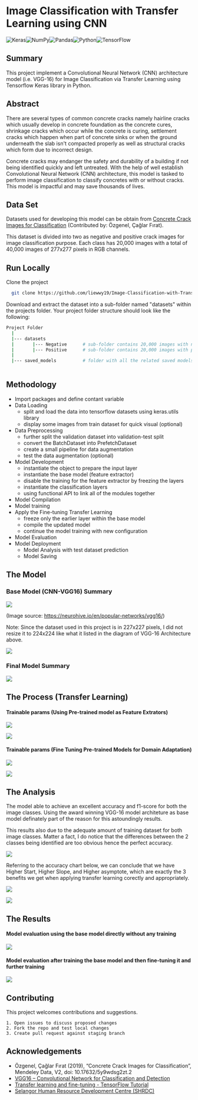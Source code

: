 
# Image Classification with Transfer Learning using CNN


![Keras](https://img.shields.io/badge/Keras-%23D00000.svg?style=for-the-badge&logo=Keras&logoColor=white)![NumPy](https://img.shields.io/badge/numpy-%23013243.svg?style=for-the-badge&logo=numpy&logoColor=white)![Pandas](https://img.shields.io/badge/pandas-%23150458.svg?style=for-the-badge&logo=pandas&logoColor=white)![Python](https://img.shields.io/badge/python-3670A0?style=for-the-badge&logo=python&logoColor=ffdd54)![TensorFlow](https://img.shields.io/badge/TensorFlow-%23FF6F00.svg?style=for-the-badge&logo=TensorFlow&logoColor=white)



## Summary
This project implement a Convolutional Neural Network (CNN) architecture model (i.e. VGG-16) for Image Classification via Transfer Learning using Tensorflow Keras library in Python.
## Abstract
There are several types of common concrete cracks namely hairline cracks which
usually develop in concrete foundation as the concrete cures, shrinkage cracks which
occur while the concrete is curing, settlement cracks which happen when part of
concrete sinks or when the ground underneath the slab isn't compacted properly as
well as structural cracks which form due to incorrect design.

Concrete cracks may endanger the safety and durability of a building if not being
identified quickly and left untreated. With the help of well establish Convolutional Neural Network (CNN) architecture, this model is tasked to
perform image classification to classify concretes with or without cracks. This model is impactful and may save thousands of lives.
## Data Set
Datasets used for developing this model can be obtain from [Concrete Crack Images for Classification](https://data.mendeley.com/datasets/5y9wdsg2zt/2) (Contributed by: Özgenel, Çağlar Fırat).

This dataset is divided into two as negative and positive crack images for image classification purpose. Each class has 20,000 images with a total of 40,000 images of 277x277 pixels in RGB channels.

## Run Locally

Clone the project

```bash
  git clone https://github.com/liewwy19/Image-Classification-with-Transfer-Learning-using-CNN.git
```

Download and extract the dataset into a sub-folder named "datasets" within the projects folder. Your project folder structure should look like the following:
```bash
Project Folder
  |
  |--- datasets
  |       |--- Negative      # sub-folder contains 20,000 images with no cracks   
  |       |--- Positive      # sub-folder contains 20,000 images with positive cracks    
  |
  |--- saved_models          # folder with all the related saved models
  
```




## Methodology
+ Import packages and define contant variable
+ Data Loading
    + split and load the data into tensorflow datasets using keras.utils library
    + display some images from train dataset for quick visual (optional)
+ Data Preprocessing
    + further split the validation dataset into validation-test split
    + convert the BatchDataset into PrefetchDataset
    + create a small pipeline for data augmentation
    + test the data augmentation (optional)
+ Model Development
    + instantiate the object to prepare the input layer 
    + instantiate the base model (feature extractor)
    + disable the training for the feature extractor by freezing the layers
    + instantiate the classification layers
    + using functional API to link all of the modules together
+ Model Compilation
+ Model training
+ Apply the Fine-tuning Transfer Learning
    + freeze only the earlier layer within the base model
    + compile the updated model
    + continue the model training with new configuration
+ Model Evaluation
+ Model Deployment
    + Model Analysis with test dataset prediction
    + Model Saving

## The Model

### Base Model (CNN-VGG16) Summary
![](https://github.com/liewwy19/Image-Classification-with-Transfer-Learning-using-CNN/blob/main/assets/1_CrjJwSX9S7f759dK2EtGJQ.jpg?raw=True)

(Image source: https://neurohive.io/en/popular-networks/vgg16/)

Note: Since the dataset used in this project is in 227x227 pixels, I did not resize it to 224x224 like what it listed in the diagram of VGG-16 Architecture above.

![](https://github.com/liewwy19/Image-Classification-with-Transfer-Learning-using-CNN/blob/main/feature_extractor_model_summary.png?raw=True)


### Final Model Summary
![](https://github.com/liewwy19/Image-Classification-with-Transfer-Learning-using-CNN/blob/main/final_model_summary.png?raw=True)
## The Process (Transfer Learning)

#### Trainable params (Using Pre-trained model as Feature Extrators)
![](https://github.com/liewwy19/Image-Classification-with-Transfer-Learning-using-CNN/blob/main/assets/params.png?raw=True)

![](https://github.com/liewwy19/Image-Classification-with-Transfer-Learning-using-CNN/blob/main/assets/training.png?raw=True)

#### Trainable params (Fine Tuning Pre-trained Models for Domain Adaptation)
![](https://github.com/liewwy19/Image-Classification-with-Transfer-Learning-using-CNN/blob/main/assets/params_fine_tune.png?raw=True)

![](https://github.com/liewwy19/Image-Classification-with-Transfer-Learning-using-CNN/blob/main/assets/training_fine_tune.png?raw=True)
## The Analysis
The model able to achieve an excellent accuracy and f1-score for both the image classes. Using the award winning VGG-16 model architeture as base model definately part of the reason for this astoundingly results. 

This results also due to the adequate amount of training dataset for both image classes. Matter a fact, I do notice that the differences between the 2 classes being identified are too obvious hence the perfect accuracy. 

![](https://github.com/liewwy19/Image-Classification-with-Transfer-Learning-using-CNN/blob/main/confusion_matrix.png?raw=True)


Referring to the accuracy chart below, we can conclude that we have Higher Start, Higher Slope, and Higher asymptote, which are exactly the 3 benefits we get when applying transfer learning corectly and appropriately.


![](https://github.com/liewwy19/Image-Classification-with-Transfer-Learning-using-CNN/blob/main/chart_tensorboard_acc.png?raw=True)

![](https://github.com/liewwy19/Image-Classification-with-Transfer-Learning-using-CNN/blob/main/chart_tensorboard_loss.png?raw=True)
## The Results

#### Model evaluation using the base model directly without any training
![](https://github.com/liewwy19/Image-Classification-with-Transfer-Learning-using-CNN/blob/main/assets/evaluation_before.png?raw=True)

#### Model evaluation after training the base model and then fine-tuning it and further training
![](https://github.com/liewwy19/Image-Classification-with-Transfer-Learning-using-CNN/blob/main/assets/evaluation_after.png?raw=True)


## Contributing

This project welcomes contributions and suggestions. 

    1. Open issues to discuss proposed changes 
    2. Fork the repo and test local changes
    3. Create pull request against staging branch


## Acknowledgements
 - Özgenel, Çağlar Fırat (2019), “Concrete Crack Images for Classification”, Mendeley Data, V2, doi: 10.17632/5y9wdsg2zt.2
 - [VGG16 – Convolutional Network for Classification and Detection](https://neurohive.io/en/popular-networks/vgg16/)
 - [Transfer learning and fine-tuning - TensorFlow Tutorial](https://www.tensorflow.org/tutorials/images/transfer_learning)
 - [Selangor Human Resource Development Centre (SHRDC)](https://www.shrdc.org.my/)

